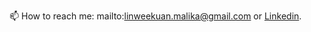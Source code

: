 📫 How to reach me: mailto:linweekuan.malika@gmail.com or [Linkedin](https://linkedin.com/in/malika-lin-wee-kuan).
